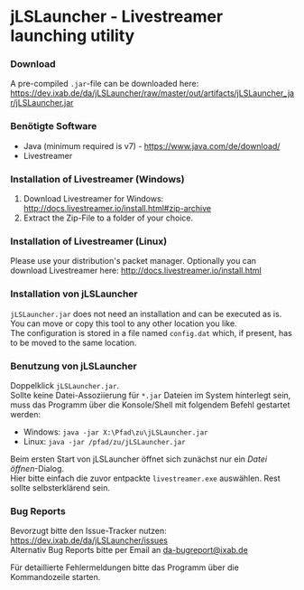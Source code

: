 # jLSLauncher - Livestreamer launching utility
### Download

A pre-compiled `.jar`-file can be downloaded here: https://dev.ixab.de/da/jLSLauncher/raw/master/out/artifacts/jLSLauncher_jar/jLSLauncher.jar

### Benötigte Software

* Java (minimum required is v7) - https://www.java.com/de/download/
* Livestreamer

### Installation of Livestreamer (Windows)

1. Download Livestreamer for Windows: http://docs.livestreamer.io/install.html#zip-archive
2. Extract the Zip-File to a folder of your choice.

### Installation of Livestreamer (Linux)

Please use your distribution's packet manager. 
Optionally you can download Livestreamer here: http://docs.livestreamer.io/install.html

### Installation von jLSLauncher

`jLSLauncher.jar` does not need an installation and can be executed as is.  
You can move or copy this tool to any other location you like.  
The configuration is stored in a file named `config.dat` which, if present, has to be moved to the same location.

### Benutzung von jLSLauncher

Doppelklick `jLSLauncher.jar`.  
Sollte keine Datei-Assoziierung für `*.jar` Dateien im System hinterlegt sein, muss das Programm
über die Konsole/Shell mit folgendem Befehl gestartet werden:
* Windows: `java -jar X:\Pfad\zu\jLSLauncher.jar`
* Linux: `java -jar /pfad/zu/jLSLauncher.jar`

Beim ersten Start von jLSLauncher öffnet sich zunächst nur ein *Datei öffnen*-Dialog.  
Hier bitte einfach die zuvor entpackte `livestreamer.exe` auswählen. Rest sollte selbsterklärend sein.

### Bug Reports

Bevorzugt bitte den Issue-Tracker nutzen: https://dev.ixab.de/da/jLSLauncher/issues  
Alternativ Bug Reports bitte per Email an da-bugreport@ixab.de

Für detaillierte Fehlermeldungen bitte das Programm über die Kommandozeile starten.
